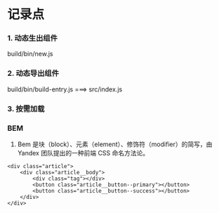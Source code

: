 # 记录点

### 1. 动态生出组件
build/bin/new.js

### 2. 动态导出组件
build/bin/build-entry.js ===> src/index.js

### 3. 按需加载


### BEM

1. Bem 是块（block）、元素（element）、修饰符（modifier）的简写，由 Yandex 团队提出的一种前端 CSS 命名方法论。

```
<div class="article">
    <div class="article__body">
        <div class="tag"></div>
        <button class="article__button--primary"></button>
        <button class="article__button--success"></button>
    </div>
</div>
```
